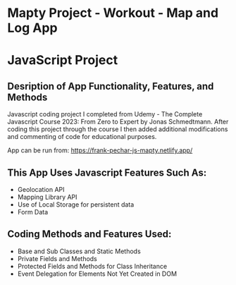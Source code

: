 # Mapty Project -  Workout - Map and Log App 
# JavaScript Project
## Desription of App Functionality, Features, and Methods

Javascript coding project I completed from Udemy - The Complete Javascript Course 2023: From Zero to Expert by Jonas Schmedtmann. After coding this project through the course I then added additional modifications and commenting of code for educational purposes.

App can be run from: https://frank-pechar-js-mapty.netlify.app/

## This App Uses Javascript Features Such As:

- Geolocation API 
- Mapping Library API
- Use of Local Storage for persistent data
- Form Data

## Coding Methods and Features Used:

- Base and Sub Classes and Static Methods
- Private Fields and Methods
- Protected Fields and Methods for Class Inheritance
- Event Delegation for Elements Not Yet Created in DOM

